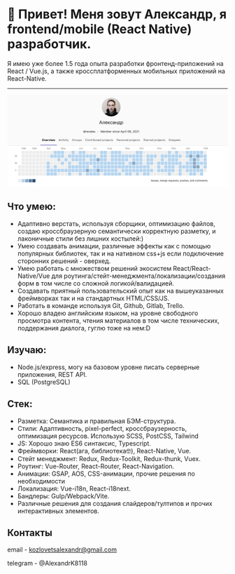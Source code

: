 # 👋 Привет! Меня зовут Александр, я frontend/mobile (React Native) разработчик.

Я имею уже более 1.5 года опыта разработки фронтенд-приложений на React / Vue.js, а также кроссплатформенных мобильных приложений на React-Native.
<hr/>

![](gitlab-screenshot.png)

## Что умею:

- Адаптивно верстать, используя сборщики, оптимизацию файлов, создаю кроссбраузерную семантически корректную разметку, и лаконичные стили без лишних костылей:)
- Умею создавать анимации, различные эффекты как с помощью популярных библиотек, так и на нативном css+js если подключение сторонних решений - оверхед.
- Умею работать с множеством решений экосистем React/React-Native/Vue для роутинга/стейт-менеджмента/локализации/создания форм в том числе со сложной логикой/валидацией.
- Cоздавать приятный пользовательский опыт как на вышеуказанных фреймворках так и на стандартных HTML/CSS/JS.
- Работать в команде используя Git, Github, Gitlab, Trello.
- Хорошо владею английским языком, на уровне свободного просмотра контента, чтения материалов в том числе технических, поддержания диалога, гуглю тоже на нем:D

## Изучаю:

- Node.js/express, могу на базовом уровне писать серверные приложения, REST API.
- SQL (PostgreSQL)

## Стек:

- Разметка: Семантика и правильная БЭМ-структура.
- Стили: Адаптивность, pixel-perfect, кроссбраузерность, оптимизация ресурсов. Использую SCSS, PostCSS, Tailwind
- JS: Хорошо знаю ES6 синтаксис, Typescript.
- Фреймворки: React(ага, библиотека🤓), React-Native, Vue.
- Стейт менеджмент: Redux, Redux-Toolkit, Redux-thunk, Vuex.
- Роутинг: Vue-Router, React-Router, React-Navigation.
- Анимации: GSAP, AOS, CSS-анимации, прочие решения по необходимости
- Локализация: Vue-i18n, React-i18next.
- Бандлеры: Gulp/Webpack/Vite.
- Различные решения для создания слайдеров/тултипов и прочих интерактивных элементов. 

## Контакты

email - kozlovetsalexandr@gmail.com

telegram - @AlexandrK8118
